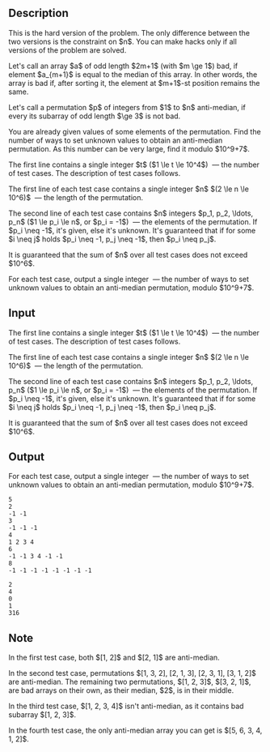 ## Description

<div><p><span class="tex-font-style-bf">This is the hard version of the problem. The only difference between the two versions is the constraint on $n$. You can make hacks only if all versions of the problem are solved.</span></p><p>Let's call an array $a$ of odd length $2m+1$ (with $m \ge 1$) <span class="tex-font-style-bf">bad</span>, if element $a_{m+1}$ is equal to the median of this array. In other words, the array is bad if, after sorting it, the element at $m+1$-st position remains the same.</p><p>Let's call a permutation $p$ of integers from $1$ to $n$ <span class="tex-font-style-bf">anti-median</span>, if every its subarray of odd length $\ge 3$ is not bad.</p><p>You are already given values of some elements of the permutation. Find the number of ways to set unknown values to obtain an <span class="tex-font-style-bf">anti-median</span> permutation. As this number can be very large, find it modulo $10^9+7$.</p></div><div class="input-specification"><p>The first line contains a single integer $t$ ($1 \le t \le 10^4$) &nbsp;— the number of test cases. The description of test cases follows.</p><p>The first line of each test case contains a single integer $n$ $(2 \le n \le 10^6)$ &nbsp;— the length of the permutation.</p><p>The second line of each test case contains $n$ integers $p_1, p_2, \ldots, p_n$ ($1 \le p_i \le n$, or $p_i = -1$) &nbsp;— the elements of the permutation. If $p_i \neq -1$, it's given, else it's unknown. It's guaranteed that if for some $i \neq j$ holds $p_i \neq -1, p_j \neq -1$, then $p_i \neq p_j$.</p><p>It is guaranteed that the sum of $n$ over all test cases does not exceed $10^6$.</p></div><div class="output-specification"><p>For each test case, output a single integer &nbsp;— the number of ways to set unknown values to obtain an <span class="tex-font-style-bf">anti-median</span> permutation, modulo $10^9+7$.</p></div>

## Input

<p>The first line contains a single integer $t$ ($1 \le t \le 10^4$) &nbsp;— the number of test cases. The description of test cases follows.</p><p>The first line of each test case contains a single integer $n$ $(2 \le n \le 10^6)$ &nbsp;— the length of the permutation.</p><p>The second line of each test case contains $n$ integers $p_1, p_2, \ldots, p_n$ ($1 \le p_i \le n$, or $p_i = -1$) &nbsp;— the elements of the permutation. If $p_i \neq -1$, it's given, else it's unknown. It's guaranteed that if for some $i \neq j$ holds $p_i \neq -1, p_j \neq -1$, then $p_i \neq p_j$.</p><p>It is guaranteed that the sum of $n$ over all test cases does not exceed $10^6$.</p>

## Output

<p>For each test case, output a single integer &nbsp;— the number of ways to set unknown values to obtain an <span class="tex-font-style-bf">anti-median</span> permutation, modulo $10^9+7$.</p>





```input1|2,3,6,7,10,11
5
2
-1 -1
3
-1 -1 -1
4
1 2 3 4
6
-1 -1 3 4 -1 -1
8
-1 -1 -1 -1 -1 -1 -1 -1
```




```output1
2
4
0
1
316
```



## Note

<p>In the first test case, both $[1, 2]$ and $[2, 1]$ are anti-median.</p><p>In the second test case, permutations $[1, 3, 2], [2, 1, 3], [2, 3, 1], [3, 1, 2]$ are anti-median. The remaining two permutations, $[1, 2, 3]$, $[3, 2, 1]$, are bad arrays on their own, as their median, $2$, is in their middle.</p><p>In the third test case, $[1, 2, 3, 4]$ isn't anti-median, as it contains bad subarray $[1, 2, 3]$.</p><p>In the fourth test case, the only anti-median array you can get is $[5, 6, 3, 4, 1, 2]$.</p>
